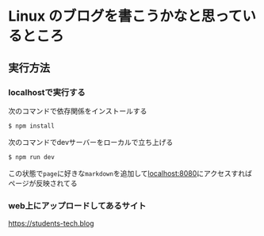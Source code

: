 # Linux のブログを書こうかなと思っているところ

## 実行方法

### localhostで実行する
次のコマンドで依存関係をインストールする
```bash
$ npm install
```
次のコマンドでdevサーバーをローカルで立ち上げる
```bash
$ npm run dev
```
この状態で`page`に好きな`markdown`を追加して[localhost:8080](http://localhost:8080)にアクセスすればページが反映されてる

### web上にアップロードしてあるサイト
https://students-tech.blog
